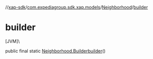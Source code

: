 //[xap-sdk](../../../index.md)/[com.expediagroup.sdk.xap.models](../index.md)/[Neighborhood](index.md)/[builder](builder.md)

# builder

[JVM]\

public final static [Neighborhood.Builder](-builder/index.md)[builder](builder.md)()
